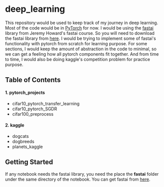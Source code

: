 # deep_learning
This repository would be used to keep track of my journey in deep learning. Most of the code would be in [PyTorch](https://github.com/pytorch/pytorch) for now.
I would be using the [fastai](http://www.fast.ai) library from Jeremy Howard's fastai course. So you will need to download the fastai library from [here](https://github.com/fastai/fastai).
I would be trying to implement some of fastai's functionality with pytorch from scratch for learning purpose. For some sections, I would keep the amount of abstraction in the code to minimal, so we can get a feeling how all pytorch components fit together.
And from time to time, I would also be doing kaggle's competition problem for practice purpose.


## Table of Contents

#### 1. pytorch_projects
* cifar10_pytorch_transfer_learning
* cifar10_pytorch_SGDR
* cifar100_preprocess

#### 2. kaggle
* dogcats
* dogbreeds
* planets_kaggle


## Getting Started

If any notebook needs the fastai library, you need the place the **fastai** folder under the same directory of the notebook.
You can get fastai from [here](https://github.com/fastai/fastai).
